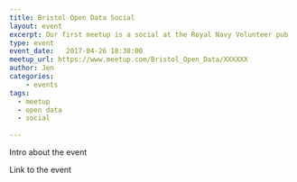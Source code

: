 ```yaml
---
title: Bristol Open Data Social
layout: event
excerpt: Our first meetup is a social at the Royal Navy Volunteer pub
type: event
event_date:   2017-04-26 18:30:00
meetup_url: https://www.meetup.com/Bristol_Open_Data/XXXXXX
author: Jen
categories: 
    - events
tags:
  - meetup
  - open data
  - social
 
---
```


Intro about the event

Link to the event
